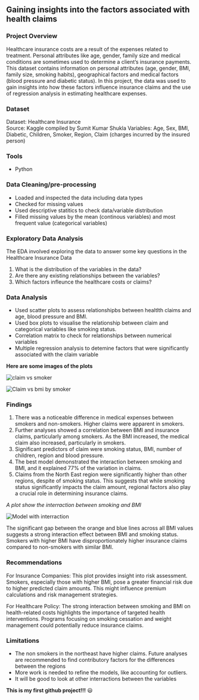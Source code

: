 ## Gaining insights into the factors associated with health claims

### Project Overview

Healthcare insurance costs are a result of the expenses related to treatment. Personal attributes like age, gender, family size and medical conditions are sometimes used to determine a client’s insurance payments. This dataset contains information on personal attributes (age, gender, BMI, family size, smoking habits), geographical factors and medical factors (blood pressure and diabetic status). In this project, the data was used to gain insights into how these factors influence insurance claims and the use of regression analysis in estimating healthcare expenses. 

### Dataset
Dataset: Healthcare Insurance  
Source: Kaggle compiled by Sumit Kumar Shukla
Variables: Age, Sex, BMI, Diabetic, Children, Smoker, Region, Claim (charges incurred by the insured person)

 ### Tools
 - Python

 ### Data Cleaning/pre-processing 
 - Loaded and inspected the data including data types
 - Checked for missing values
 - Used descriptive statitics to check data/variable distribution
 - Filled missing values by the mean (continous variables) and most frequent value (categorical variables)

### Exploratory Data Analysis

The EDA involved exploring the data to answer some key questions in the Healthcare Insurance Data
1. What is the distribution of the variables in the data?
2. Are there any existing relationships between the variables?
3. Which factors infleunce the healthcare costs or claims?

 ### Data Analysis

- Used scatter plots to assess relationshipbs between healtlth claims and age, blood pressure and BMI.
- Used box plots to visualise the relationship between claim and categorical variables like smoking status.
- Correlation matrix to check for relationships between numerical variables
- Multiple regression analysis to detemine factors that were significantly associated with the claim variable


 **Here are some images of the plots**


![claim vs smoker](https://github.com/user-attachments/assets/d402f083-37e9-4e9f-a360-7f2f1e89b54f)



![Claim vs bmi by smoker](https://github.com/user-attachments/assets/a131fa38-61b3-4943-9c39-aee57e6faec6)



### Findings
 1. There was a noticeable difference in medical expenses between smokers and non-smokers. Higher claims were apparent in smokers. 
 2. Further analyses showed a correlation between BMI and insurance claims, particularly among smokers. As the BMI increased, the medical claim also increased, particularly in smokers.
 3. Significant predictors of claim were smoking status, BMI, number of children, region and blood pressure. 
 4. The best model demonstrated the interaction between smoking and BMI, and it explained 77% of the variation in claims.
 5. Claims from the North East region were significantly higher than other regions, despite of smoking status. This suggests that while smoking status significantly impacts the claim amount, regional factors also play a crucial role in determining insurance claims.


*A plot show the interraction between smoking and BMI*


![Model with interraction](https://github.com/user-attachments/assets/e8c8c9b7-ae88-479c-ae18-6797e9b46e47)


The significant gap between the orange and blue lines across all BMI values suggests a strong interaction effect between BMI and smoking status. Smokers with higher BMI have disproportionately higher insurance claims compared to non-smokers with similar BMI. 

### Recommendations

For Insurance Companies: This plot provides insight into risk assessment. Smokers, especially those with higher BMI, pose a greater financial risk due to higher predicted claim amounts. This might influence premium calculations and risk management strategies. 

For Healthcare Policy: The strong interaction between smoking and BMI on health-related costs highlights the importance of targeted health interventions. Programs focusing on smoking cessation and weight management could potentially reduce insurance claims.

 ### Limitations
- The non smokers in the northeast have higher claims. Future analyses are recommended to find contributory factors for the differences between the regions
- More work is needed to refine the models, like accounting for outliers.
- It will be good to look at other interractions between the variables

**This is my first github project!!!** 😃 
